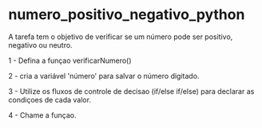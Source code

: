 # numero_positivo_negativo_python
A tarefa tem o objetivo de verificar se um número pode ser positivo, negativo ou neutro.

1 - Defina a funçao verificarNumero()

2 - cria a variável 'número' para salvar o número digitado.

3 - Utilize os fluxos de controle de decisao (if/else if/else) para declarar as condiçoes de cada valor.

4 - Chame a funçao.
